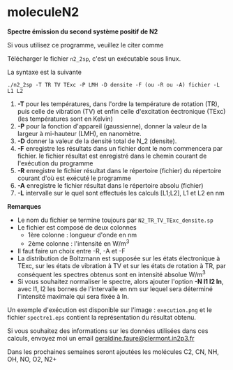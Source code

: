 # moleculeN2
**Spectre émission du second système positif de N2**


Si vous utilisez ce programme, veuillez le citer comme 

Télécharger le fichier `n2_2sp`, c'est un exécutable sous linux.

La syntaxe est la suivante 

`./n2_2sp -T TR TV TExc -P LMH -D densite -F (ou -R ou -A) fichier -L L1 L2`

1. **-T** pour les températures, dans l'ordre la température de rotation (TR), puis celle de vibration (TV) et enfin celle d'excitation éectronique (TExc) (les températures sont en Kelvin)
2. **-P** pour la fonction d'appareil (gaussienne), donner la valeur de la largeur à mi-hauteur (LMH), en nanomètre.
3. **-D** donner la valeur de la densité total de N_2 (densite).
4. **-F** enregistre les résultats dans un fichier dont le nom commencera par fichier. le fichier résultat est enregistré dans le chemin courant de l'exécution du programme
5. **-R** enregistre le fichier résultat dans le répertoire (fichier) du répertoire courant d'où est exécuté le programme
6. **-A** enregistre le fichier résultat dans le répertoire absolu (fichier)
7. **-L** intervalle sur le quel sont effectués les calculs [L1;L2], L1 et L2 en nm

**Remarques** 
- Le nom du fichier se termine toujours par `N2_TR_TV_TExc_densite.sp`
- Le fichier est composé de deux colonnes 
  - 1ère colonne : longueur d'onde en nm
  - 2ème colonne : l'intensité en W/m<sup>3</sup>
- Il faut faire un choix entre -R, -A et -F
- La distribution de Boltzmann est supposée sur les états électronique à TExc, sur les états de vibration à TV et sur les états de rotation à TR, par conséquent les spectres obtenus sont en intensité absolue W/m<sup>3</sup>
- Si vous souhaitez normaliser le spectre, alors ajouter l'option **-N l1 l2 In**, avec l1, l2 les bornes de l'intervalle en nm sur lequel sera déterminé l'intensité maximale qui sera fixée à In.


Un exemple d'exécution est disponible sur l'image : `execution.png` et le fichier `spectre1.eps` contient la représentation du résultat obtenu.

Si vous souhaitez des informations sur les données utilisées dans ces calculs, envoyez moi un email geraldine.faure@clermont.in2p3.fr

Dans les prochaines semaines seront ajoutées les molécules C2, CN, NH, OH, NO, O2, N2+
